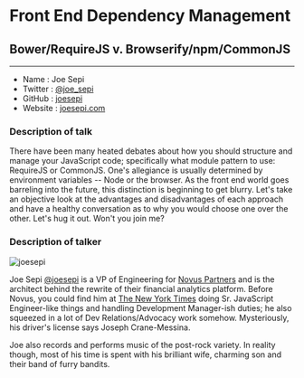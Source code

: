 # Front End Dependency Management

## Bower/RequireJS v. Browserify/npm/CommonJS


---

* Name		: Joe Sepi
* Twitter	: [@joe_sepi](https://twitter.com/joe_sepi)
* GitHub	: [joesepi](https://github.com/joesepi)
* Website	: [joesepi.com](http://joesepi.com)


### Description of talk

There have been many heated debates about how you should structure and manage your JavaScript code; specifically what module pattern to use: RequireJS or CommonJS. One's allegiance is usually determined by environment variables -- Node or the browser. As the front end world goes barreling into the future, this distinction is beginning to get blurry. Let's take an objective look at the advantages and disadvantages of each approach and have a healthy conversation as to why you would choose one over the other. Let's hug it out. Won't you join me?

### Description of talker


![joesepi](https://raw.github.com/cascadiajs/2013.cascadiajs.com/master/images/joesepi.png)

Joe Sepi [@joesepi](https://twitter.com/joe_sepi) is a VP of Engineering for [Novus Partners](http://www.novus.com) and is the architect behind the rewrite of their financial analytics platform. Before Novus, you could find him at [The New York Times](http://www.nytimes.com) doing Sr. JavaScript Engineer-like things and handling Development Manager-ish duties; he also squeezed in a lot of Dev Relations/Advocacy work somehow. Mysteriously, his driver's license says Joseph Crane-Messina.

Joe also records and performs music of the post-rock variety. In reality though, most of his time is spent with his brilliant wife, charming son and their band of furry bandits.
